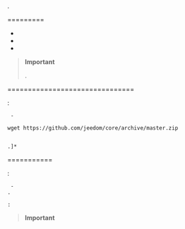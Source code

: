 
.

 
=========

-   

-   

-   

> **Important**
>
> 
> .

 
===============================

 :

     -
    
    wget https://github.com/jeedom/core/archive/master.zip
    
    
    .]* 

 
===========

:

     -
    .
    
    :

> **Important**
>
> 
> 
